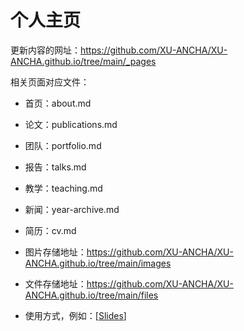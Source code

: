 # 个人主页

更新内容的网址：https://github.com/XU-ANCHA/XU-ANCHA.github.io/tree/main/_pages

相关页面对应文件：
- 首页：about.md
- 论文：publications.md
- 团队：portfolio.md
- 报告：talks.md
- 教学：teaching.md
- 新闻：year-archive.md
- 简历：cv.md


- 图片存储地址：https://github.com/XU-ANCHA/XU-ANCHA.github.io/tree/main/images
- 文件存储地址：https://github.com/XU-ANCHA/XU-ANCHA.github.io/tree/main/files
- 使用方式，例如：[<a href="/files/slides/rIG_applications.pdf">Slides</a>]  
